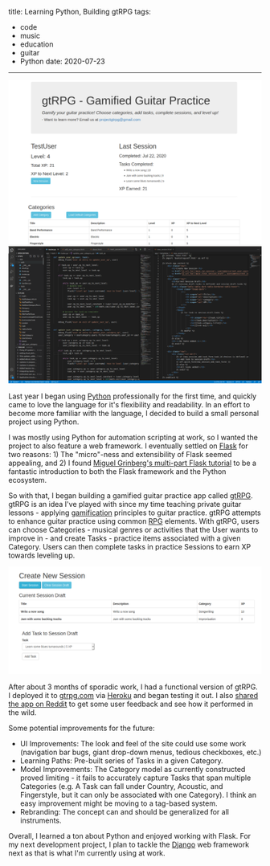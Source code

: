 title: Learning Python, Building gtRPG
tags:
- code
- music
- education
- guitar
- Python
date: 2020-07-23
---

<!-- TODO: add captions -->
<div class="container-fluid">
    <div class="row">
        <div class="col-lg-6">
            <img src="/2020/07/23/learning-python-building-gtrpg/gtrpg-dashboard.png" alt="">
        </div>
        <div class="col-lg-6">
            <img src="/2020/07/23/learning-python-building-gtrpg/gtrpg-code.png" alt="">
        </div>
    </div>
</div>

Last year I began using [Python](https://www.python.org/) professionally for the first time, and quickly came to love the language for it's flexibility and readability. In an effort to become more familiar with the language, I decided to build a small personal project using Python.

I was mostly using Python for automation scripting at work, so I wanted the project to also feature a web framework. I eventually settled on [Flask](https://flask.palletsprojects.com/en/1.1.x/) for two reasons: 1) The "micro"-ness and extensibility of Flask seemed appealing, and 2) I found [Miguel Grinberg's multi-part Flask tutorial](https://blog.miguelgrinberg.com/post/the-flask-mega-tutorial-part-i-hello-world) to be a fantastic introduction to both the Flask framework and the Python ecosystem.

So with that, I began building a gamified guitar practice app called [gtRPG](https://github.com/bcerney/gtrpg). gtRPG is an idea I've played with since my time teaching private guitar lessons - applying [gamification](https://en.wikipedia.org/wiki/Gamification) principles to guitar practice. gtRPG attempts to enhance guitar practice using common [RPG](https://en.wikipedia.org/wiki/Role-playing_game) elements. With gtRPG, users can choose Categories - musical genres or activities that the User wants to improve in - and create Tasks - practice items associated with a given Category. Users can then complete tasks in practice Sessions to earn XP towards leveling up.

<!-- TODO: add captions -->
<div class="container-fluid">
    <div class="row">
        <div class="col-lg-1"></div>
        <div class="col-lg-10">
            <img src="/2020/07/23/learning-python-building-gtrpg/gtrpg-new-session.png" alt="">
        </div>
        <div class="col-lg-1"></div>
    </div>
</div>

After about 3 months of sporadic work, I had a functional version of gtRPG. I deployed it to [gtrpg.com](http://www.gtrpg.com/) via [Heroku](https://www.heroku.com/) and began testing it out. I also [shared the app on Reddit](https://www.reddit.com/r/learnpython/comments/eudo21/java_developer_learning_python_created_a_web_app/) to get some user feedback and see how it performed in the wild.

Some potential improvements for the future:

- UI Improvements: The look and feel of the site could use some work (navigation bar bugs, giant drop-down menus, tedious checkboxes, etc.)
- Learning Paths: Pre-built series of Tasks in a given Category.
- Model Improvements: The Category model as currently constructed proved limiting - it fails to accurately capture Tasks that span multiple Categories (e.g. A Task can fall under Country, Acoustic, and Fingerstyle, but it can only be associated with one Category). I think an easy improvement might be moving to a tag-based system.
- Rebranding: The concept can and should be generalized for all instruments.

Overall, I learned a ton about Python and enjoyed working with Flask. For my next development project, I plan to tackle the [Django](https://www.djangoproject.com/) web framework next as that is what I'm currently using at work.
